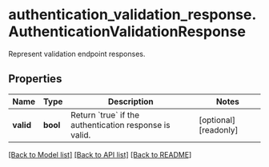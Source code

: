 # authentication_validation_response.AuthenticationValidationResponse

Represent validation endpoint responses.
## Properties
Name | Type | Description | Notes
------------ | ------------- | ------------- | -------------
**valid** | **bool** | Return &#x60;true&#x60; if the authentication response is valid. | [optional] [readonly] 

[[Back to Model list]](../README.md#documentation-for-models) [[Back to API list]](../README.md#documentation-for-api-endpoints) [[Back to README]](../README.md)


